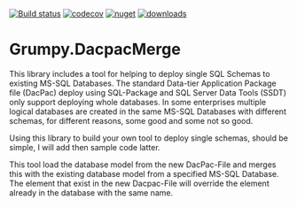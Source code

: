 [![Build status](https://ci.appveyor.com/api/projects/status/yb22aa3i133kj54e?svg=true)](https://ci.appveyor.com/project/GrumpyBusted/grumpy-dacpacmerge)
[![codecov](https://codecov.io/gh/GrumpyBusted/Grumpy.DacpacMerge/branch/master/graph/badge.svg)](https://codecov.io/gh/GrumpyBusted/Grumpy.DacpacMerge)
[![nuget](https://img.shields.io/nuget/v/Grumpy.DacpacMerge.svg)](https://www.nuget.org/packages/Grumpy.DacpacMerge/)
[![downloads](https://img.shields.io/nuget/dt/Grumpy.DacpacMerge.svg)](https://www.nuget.org/packages/Grumpy.DacpacMerge/)

# Grumpy.DacpacMerge
This library includes a tool for helping to deploy single SQL Schemas to existing MS-SQL Databases. The standard Data-tier Application Package file (DacPac)
deploy using SQL-Package and SQL Server Data Tools (SSDT) only support deploying whole databases. In some enterprises multiple logical
databases are created in the same MS-SQL Databases with different schemas, for different reasons, some good and some
not so good.

Using this library to build your own tool to deploy single schemas, should be simple, I will add then sample code latter.

This tool load the database model from the new DacPac-File and merges this with the existing database
model from a specified MS-SQL Database. The element that exist in the new Dacpac-File will override the element already in
the database with the same name.